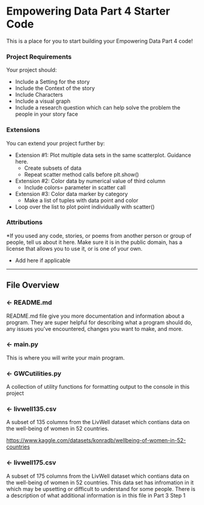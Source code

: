 # Empowering Data Part 4 Starter Code

This is a place for you to start building your Empowering Data Part 4 code!

### Project Requirements
Your project should:
- Include a Setting for the story
- Include the Context of the story
- Include Characters 
- Include a visual graph
- Include a research question which can help solve the problem the people in your story face



### Extensions
You can extend your project further by:
- Extension #1:  Plot multiple data sets in the same scatterplot. Guidance here.
  - Create subsets of data
  - Repeat scatter method calls before plt.show()
- Extension #2: Color data by numerical value of third column
  - Include colors= parameter in scatter call
- Extension #3: Color data marker by category 
  - Make a list of tuples with data point and color
- Loop over the list to plot point individually with scatter()


###  Attributions
*If you used any code, stories, or poems from another person or group of people, tell us about it here. Make sure it is in the public domain, has a license that allows you to use it, or is one of your own. 
- Add here if applicable

---

## File Overview

### ← README.md

README.md file give you more documentation and information about a program. They are super helpful for describing what a program should do, any issues you've encountered, changes you want to make, and more. 

### ← main.py
This is where you will write your main program.

### ← GWCutilities.py
A collection of utility functions for formatting output to the console in this project

### ← livwell135.csv
A subset of 135 columns from the LivWell dataset which contians data on the well-being of women in 52 countries.
 
 https://www.kaggle.com/datasets/konradb/wellbeing-of-women-in-52-countries

 ### ← livwell175.csv
A subset of 175 columns from the LivWell dataset which contians data on the well-being of women in 52 countries. 
This data set has infromation in it which may be upsetting or difficult to understand for some people.
There is a description of what additional information is in this file in Part 3 Step 1
